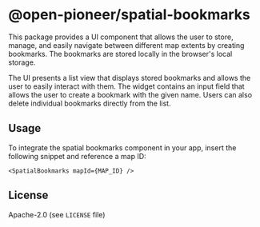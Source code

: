 # @open-pioneer/spatial-bookmarks

This package provides a UI component that allows the user to store, manage, and easily navigate between different map extents by creating bookmarks. The bookmarks are stored locally in the browser's local storage.

The UI presents a list view that displays stored bookmarks and allows the user to easily interact with them. The widget contains an input field that allows the user to create a bookmark with the given name.
Users can also delete individual bookmarks directly from the list.

## Usage

To integrate the spatial bookmarks component in your app, insert the following snippet and reference a map ID:

```tsx
<SpatialBookmarks mapId={MAP_ID} />
```

## License

Apache-2.0 (see `LICENSE` file)
